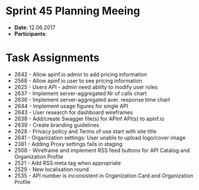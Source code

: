 # Sprint 45 Planning Meeing
* **Date**: 12.06.2017
* **Participants**: 

# Task Assignments
* 2642 - Allow apinf.io admin to add pricing information
* 2568 - Allow apinf.io user to see pricing information
* 2625 - Users API - admin need ability to modify user roles
* 2637 - Implement server-aggregated Nr of calls chart
* 2636 - Implement server-aggregated aver. response time chart
* 2644 - Implement usage figures for single API
* 2643 - User research for dashboard wireframes
* 2638 - Add/create Swagger file(s) for APInf API(s) to apinf.io
* 2639 - Create branding guidelines
* 2628 - Privacy policy and Terms of use start with site title
* 2641 - Organization settings: User unable to upload logo/cover image 
* 2381 - Adding Proxy settings fails in staging
* 2508 - Wireframe and implement RSS feed buttons for API Catalog and Organization Profile
* 2521 - Add RSS meta tag when appropriate
* 2529 - New localisation round
* 2535 - API number is inconsistent in Organization Card and Organization Profile
